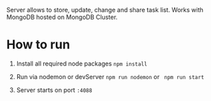 Server allows to store, update, change and share task list. Works with MongoDB hosted on MongoDB Cluster.


# How to run
1. Install all required node packages
``` npm install ```

2. Run via nodemon or devServer
``` npm run nodemon ```
or
``` npm run start```

3. Server starts on port ```:4088```
